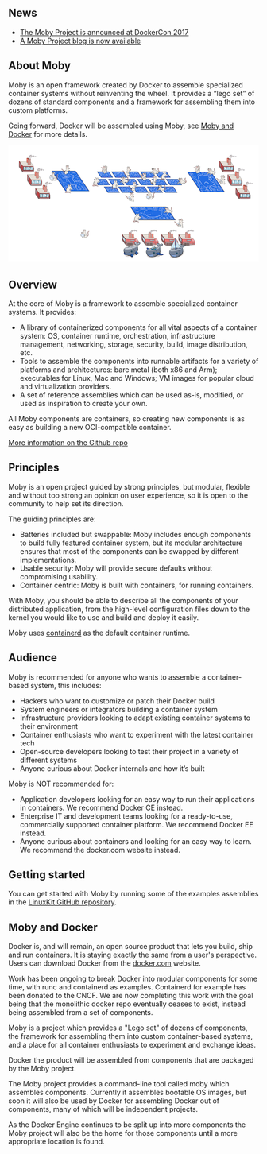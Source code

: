 ## News

* [The Moby Project is announced at DockerCon 2017](https://blog.docker.com/2017/04/introducing-the-moby-project/)
* [A Moby Project blog is now available](/blog)


## About Moby

Moby is an open framework created by Docker to assemble specialized container systems without reinventing the wheel. It provides a “lego set” of dozens of standard components and a framework for assembling them into custom platforms.

Going forward, Docker will be assembled using Moby, see [Moby and Docker](#moby-and-docker) for more details.

<img src="images/moby-collaboration.png" alt="Moby collaboration">

## Overview

At the core of Moby is a framework to assemble specialized container systems. It provides:

- A library of containerized components for all vital aspects of a container system: OS, container runtime, orchestration, infrastructure management, networking, storage, security, build, image distribution, etc.
- Tools to assemble the components into runnable artifacts for a variety of platforms and architectures: bare metal (both x86 and Arm); executables for Linux, Mac and Windows; VM images for popular cloud and virtualization providers.
- A set of reference assemblies which can be used as-is, modified, or used as inspiration to create your own.

All Moby components are containers, so creating new components is as easy as building a new OCI-compatible container.

[More information on the Github repo](https://github.com/moby/moby/blob/master/README.md)

## Principles

Moby is an open project guided by strong principles, but modular, flexible and without too strong an opinion on user experience, so it is open to the community to help set its direction.

The guiding principles are:

- Batteries included but swappable: Moby includes enough components to build fully featured container system, but its modular architecture ensures that most of the components can be swapped by different implementations.
- Usable security: Moby will provide secure defaults without compromising usability.
- Container centric: Moby is built with containers, for running containers.

With Moby, you should be able to describe all the components of your distributed application, from the high-level configuration files down to the kernel you would like to use and build and deploy it easily.

Moby uses [containerd](https://github.com/containerd/containerd) as the default container runtime.

## Audience

Moby is recommended for anyone who wants to assemble a container-based system, this includes:

- Hackers who want to customize or patch their Docker build
- System engineers or integrators building a container system
- Infrastructure providers looking to adapt existing container systems to their environment
- Container enthusiasts who want to experiment with the latest container tech
- Open-source developers looking to test their project in a variety of different systems
- Anyone curious about Docker internals and how it’s built

Moby is NOT recommended for:

- Application developers looking for an easy way to run their applications in containers. We recommend Docker CE instead.
- Enterprise IT and development teams looking for a ready-to-use, commercially supported container platform. We recommend Docker EE instead.
- Anyone curious about containers and looking for an easy way to learn. We recommend the docker.com website instead.

## Getting started

You can get started with Moby by running some of the examples assemblies in the [LinuxKit GitHub repository](https://github.com/linuxkit/linuxkit/tree/master/examples).

## Moby and Docker

Docker is, and will remain, an open source product that lets you build, ship and run containers. It is staying exactly the same from a user's perspective. Users can download Docker from the [docker.com](https://www.docker.com/) website.

Work has been ongoing to break Docker into modular components for some time, with runc and containerd as examples. Containerd for example has been donated to the CNCF. We are now completing this work with the goal being that the monolithic docker repo eventually ceases to exist, instead being assembled from a set of components.

Moby is a project which provides a "Lego set" of dozens of components, the framework for assembling them into custom container-based systems, and a place for all container enthusiasts to experiment and exchange ideas.

Docker the product will be assembled from components that are packaged by the Moby project.

The Moby project provides a command-line tool called moby which assembles components. Currently it assembles bootable OS images, but soon it will also be used by Docker for assembling Docker out of components, many of which will be independent projects.

As the Docker Engine continues to be split up into more components the Moby project will also be the home for those components until a more appropriate location is found.
